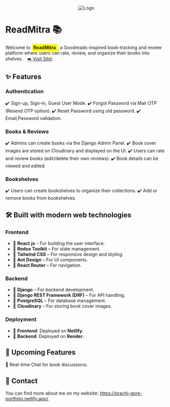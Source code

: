 <p align="center">
  <img src="images/logoFull.png" alt="Logo">
</p>

# ReadMitra 📚
<p>
  Welcome to <strong style="background-color: yellow; padding: 3px 5px; border-radius: 3px;">ReadMitra</strong>, a Goodreads-inspired book-tracking and review platform where users can rate, review, and organize their books into shelves. 
 <a href="https://readmitra.netlify.app/" style="margin-left: 10px;">
    <span style="text-decoration: none; color: inherit;">➡️ Visit Site!</span>
  </a></p>

## ✨ Features
### Authentication
✔️ Sign-up, Sign-in, Guest User Mode.
✔️ Forgot Password via Mail OTP (Resend OTP option).
✔️ Reset Password using old password.
✔️ Email,Password validation.
### Books & Reviews
✔️ Admins can create books via the Django Admin Panel.
✔️ Book cover images are stored on Cloudinary and displayed on the UI.
✔️ Users can rate and review books (edit/delete their own reviews).
✔️ Book details can be viewed and edited.
### Bookshelves
✔️ Users can create bookshelves to organize their collections.
✔️ Add or remove books from bookshelves.

## 🛠️ Built with modern web technologies
### **Frontend**
- 🔹 **React.js** – For building the user interface.
- 🔹 **Redux Toolkit** – For state management.
- 🔹 **Tailwind CSS** – For responsive design and styling.
- 🔹 **Ant Design** – For UI components.
- 🔹 **React Router** – For navigation.
### **Backend**
- 🔹 **Django** – For backend development.
- 🔹 **Django REST Framework (DRF)** – For API handling.
- 🔹 **PostgreSQL** – For database management.
- 🔹 **Cloudinary** – For storing book cover images.
### **Deployment**
- 🔹 **Frontend**: Deployed on **Netlify**.
- 🔹 **Backend**: Deployed on **Render**.

 ## 🚀 Upcoming Features
🔹 Real-time Chat for book discussions.

## 📩 Contact
You can find more about me on my website: https://prachi-gore-portfolio.netlify.app/.
